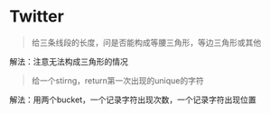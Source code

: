 # Twitter

> 给三条线段的长度，问是否能构成等腰三角形，等边三角形或其他

解法：注意无法构成三角形的情况

> 给一个stirng，return第一次出现的unique的字符

解法：用两个bucket，一个记录字符出现次数，一个记录字符出现位置

